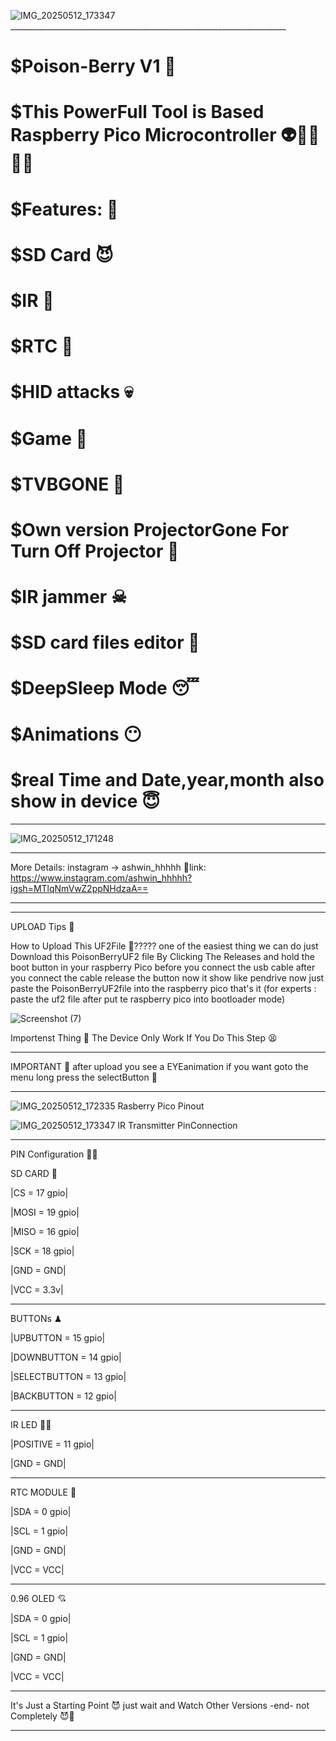![IMG_20250512_173347](https://github.com/user-attachments/assets/74c8d3d8-65c6-49ef-abec-46f51e4ed19c)_____________________________________________________________________
# $Poison-Berry V1 🐋
# $This PowerFull Tool is Based Raspberry Pico Microcontroller 👽🐱‍👓🐱‍🏍
# $Features: 🤑
# $SD Card 😈
# $IR 👹
# $RTC 👺
# $HID attacks 💀
# $Game 🥶
# $TVBGONE 🥵
# $Own version ProjectorGone For Turn Off Projector 👾
# $IR jammer ☠
# $SD card files editor 👻
# $DeepSleep Mode 😴
# $Animations 😶
# $real Time and Date,year,month also show in device 😇
_______________________________________________________________________
![IMG_20250512_171248](https://github.com/user-attachments/assets/b766bbdc-9257-45e4-90f7-e662d7c0eda3)
________________________________________________________________________
More Details: instagram -> ashwin_hhhhh
🔗link: https://www.instagram.com/ashwin_hhhhh?igsh=MTlqNmVwZ2ppNHdzaA==
________________________________________________________________________
________________________________
UPLOAD Tips 🤗

How to Upload This UF2File 🤔????? 
one of the easiest thing we can do 
just Download this PoisonBerryUF2 file By Clicking The Releases and hold the boot button in your raspberry Pico before you connect the usb cable after you connect the cable release the button  now it show like pendrive now just paste the PoisonBerryUF2file into the raspberry pico that's it 
(for experts : paste the uf2 file after put te raspberry pico into bootloader mode)

![Screenshot (7)](https://github.com/user-attachments/assets/c47301ac-52c3-4ae8-a133-e647b7a6a19b)

Importenst Thing 🌟
The Device Only Work If You Do This Step 😫
________________________________
IMPORTANT 🌟
after upload you see a EYEanimation if you want goto the menu long press the selectButton 🖤
_______________________________
![IMG_20250512_172335](https://github.com/user-attachments/assets/c76c02b4-a763-4cab-ba6a-05912527c137)
Rasberry Pico Pinout

![IMG_20250512_173347](https://github.com/user-attachments/assets/a64a6c2c-2157-4a8a-b6f7-6c4bb0dfd9a4)
IR Transmitter PinConnection
_______________________________
PIN Configuration 🐱‍👤

SD CARD 🤠 

|CS = 17 gpio|

|MOSI = 19 gpio|

|MISO = 16 gpio|

|SCK = 18 gpio|

|GND = GND|

|VCC = 3.3v|
_________________________________
BUTTONs ♟

|UPBUTTON = 15 gpio|

|DOWNBUTTON = 14 gpio|

|SELECTBUTTON = 13 gpio|

|BACKBUTTON = 12 gpio|
_________________________________
IR LED  🏴‍☠️

|POSITIVE = 11 gpio|

|GND = GND|
_________________________________
RTC MODULE 🧭

|SDA = 0 gpio|

|SCL = 1 gpio|

|GND = GND|

|VCC = VCC|
_________________________________             
0.96 OLED 💘

|SDA = 0 gpio|

|SCL = 1 gpio|

|GND = GND|

|VCC = VCC|
________________________________
It's Just a Starting Point 😈
just wait and Watch Other Versions 
-end- 
not Completely 😈🤫
________________________________
